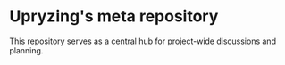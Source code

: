 # Upryzing's meta repository
This repository serves as a central hub for project-wide discussions and planning.
